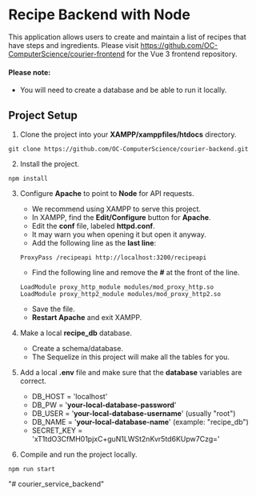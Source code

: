 # Recipe Backend with Node

This application allows users to create and maintain a list of recipes that have steps and ingredients. Please visit https://github.com/OC-ComputerScience/courier-frontend for the Vue 3 frontend repository.

#### Please note:

- You will need to create a database and be able to run it locally.

## Project Setup

1. Clone the project into your **XAMPP/xamppfiles/htdocs** directory.

```
git clone https://github.com/OC-ComputerScience/courier-backend.git
```

2. Install the project.

```
npm install
```

3. Configure **Apache** to point to **Node** for API requests.

   - We recommend using XAMPP to serve this project.
   - In XAMPP, find the **Edit/Configure** button for **Apache**.
   - Edit the **conf** file, labeled **httpd.conf**.
   - It may warn you when opening it but open it anyway.
   - Add the following line as the **last line**:

   ```
   ProxyPass /recipeapi http://localhost:3200/recipeapi
   ```

   - Find the following line and remove the **#** at the front of the line.

   ```
   LoadModule proxy_http_module modules/mod_proxy_http.so
   LoadModule proxy_http2_module modules/mod_proxy_http2.so
   ```

   - Save the file.
   - **Restart Apache** and exit XAMPP.

4. Make a local **recipe_db** database.

   - Create a schema/database.
   - The Sequelize in this project will make all the tables for you.

5. Add a local **.env** file and make sure that the **database** variables are correct.

   - DB_HOST = 'localhost'
   - DB_PW = '**your-local-database-password**'
   - DB_USER = '**your-local-database-username**' (usually "root")
   - DB_NAME = '**your-local-database-name**' (example: "recipe_db")
   - SECRET_KEY = 'xT1tdO3CfMH01pjxC+guN1LWSt2nKvr5td6KUpw7Czg='

6. Compile and run the project locally.

```
npm run start
```
"# courier_service_backend" 
